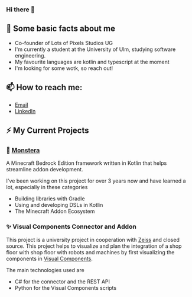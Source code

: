 ### Hi there 👋

## 🔭 Some basic facts about me

- Co-founder of Lots of Pixels Studios UG
- I'm currently a student at the University of Ulm, studying software engineering.
- My favourite languages are kotlin and typescript at the moment
- I'm looking for some wotk, so reach out!

## 📫 How to reach me:

- [Email](matthias.klenz@outlook.com)
- [LinkedIn](https://www.linkedin.com/in/matthias-k-08b101275/)

## ⚡ My Current Projects

### 🌱 [Monstera](https://github.com/LotsOfPixelsStudios/Monstera)

A Minecraft Bedrock Edition framework written in Kotlin that helps streamline addon development.

I've been working on this project for over 3 years now and have learned a lot, especially in these categories
- Building libraries with Gradle
- Using and developing DSLs in Kotlin
- The Minecraft Addon Ecosystem

### ✨ Visual Components Connector and Addon

This project is a university project in cooperation with [Zeiss](https://www.zeiss.de/corporate/home.html) and closed source. This project helps to visualize and plan the integration of a shop floor with 
shop floor with robots and machines by first visualizing the components in [Visual Components](https://www.visualcomponents.com/).

The main technologies used are
- C# for the connector and the REST API
- Python for the Visual Components scripts
